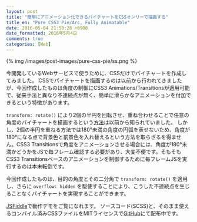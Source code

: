 ```yaml
---
layout: post
title: "簡単にアニメーション化できるパイチャートをCSSオンリーで描画する"
title_en: "Pure CSS3 Pie/Arc, Fully Animatable"
date: 2016-05-04 21:50:28 +0900
date_formatted: 2016年5月4日
comments: true
categories: [Web]
---
```


{% img /images/post-images/pure-css-pie/ss.png %}

今開発しているWebサービスで使うために、CSSだけでパイチャートを作成してみました。
CSSでパイチャートを描画するのは以前から行われてきましたが、今回作成したものは角度の制御にCSS3 Animations/Transitionsが適用可能で、従来手法と異なり不連続点が無く、簡単に滑らかなアニメーションを付加できるという特徴があります。

`transform: rotate()` により2個の半円を回転させ、重ね合わせることで任意の角度のパイチャートを描画するという[方法](https://www.smashingmagazine.com/2015/07/designing-simple-pie-charts-with-css/)は以前から知られていました。
しかし、2個の半円を重ねる方法では180°未満の角度の円弧を表せないため、角度が180°になる点で背景色と前景色を入れ替えるという方法を取らざるを得ません。CSS3 Transitionsで角度をアニメーションさせる場合には、角度が180°未満かどうかをJSで毎フレーム確認する必要があり、大変不便です。そもそもCSS3 Transitionsベースのアニメーションを制御するために毎フレームJSを実行するのは本末転倒です。

今回作成したものは、目的の角度とその二分角で `transform: rotate()` を適用し、さらに `overflow: hidden` を駆使することにより、こうした不連続点を生じることなくパイチャートを実現することができます。

[JSFiddle](https://jsfiddle.net/yvtjp/3e5g2gd6/3/)で動作デモをご覧になれます。
ソースコード(SCSS)と、そのまま使えるコンパイル済みCSSファイルをMITライセンスで[GitHub](https://github.com/yvt/pure-css-pie/releases)にて配布中です。
